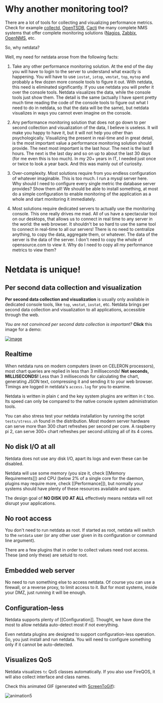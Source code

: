 # Why another monitoring tool?

There are a lot of tools for collecting and visualizing performance metrics. Check for example [collectd](https://collectd.org/), [OpenTSDB](http://opentsdb.net/), [Cacti](http://www.cacti.net/) the many complete NMS systems that offer complete monitoring solutions ([Nagios](https://www.nagios.org/), [Zabbix](http://www.zabbix.com/), [OpenNMS](http://www.opennms.org/), etc.

So, why netdata?

Well, my need for netdata arose from the following facts:

1. Take any other performance monitoring solution. At the end of the day you will have to login to the server to understand what exactly is happening. You will have to use `iostat`, `iotop`, `vmstat`, `top`, `mytop` and probably a few dozen more console tools to figure it out. With netdata, this need is eliminated significantly. If you use netdata you will prefer it over the console tools. Netdata visualizes the data, while the console tools just show them. The detail is the same (actually I have spent pretty much time reading the code of the console tools to figure out what I need to do in netdata, so that the data will be the same), but netdata visualizes in ways you cannot even imagine on the console.

2. Any performance monitoring solution that does not go down to per second collection and visualization of the data, I believe is useless. It will make you happy to have it, but it will not help you other than psychologically. Visualizing the present in real-time and in great detail, is the most important value a performance monitoring solution should provide. The next most important is the last hour. The next is the last 8 hours. The next is the last day and so on up to about the last 30 days (for me even this is too much). In my 20+ years in IT, I needed just once or twice to look a year back. And this was mainly out of curiosity.

3. Over-complexity. Most solutions require from you endless configuration of whatever imaginable. This is too much. I run a mysql server here. Why should I need to configure every single metric the database server provides? Show them all! We should be able to install something, at most do a simple configuration to enable monitoring of the application as a whole and start monitoring it immediately.

4. Most solutions require dedicated servers to actually use the monitoring console. This one really drives me mad. All of us have a spectacular tool on our desktops, that allows us to connect in real time to any server in the world: the web browser. It shouldn't be so hard to use the same tool to connect in real-time to all our servers! There is no need to centralize anything, to copy the data, aggregate them, or whatever. The data of the server is the data of the server. I don't need to copy the whole of opensource.com to view it. Why do I need to copy all my performance metrics to view them?

# Netdata is unique!

## Per second data collection and visualization

**Per second data collection and visualization** is usually only available in dedicated console tools, like `top`, `vmstat`, `iostat`, etc. Netdata brings per second data collection and visualization to all applications, accessible through the web.

*You are not convinced per second data collection is important?*
**Click** this image for a demo:

[![image](https://cloud.githubusercontent.com/assets/2662304/12373555/abd56f04-bc85-11e5-9fa1-10aa3a4b648b.png)](http://netdata.firehol.org/demo2.html)

## Realtime

When netdata runs on modern computers (even on CELERON processors), most chart queries are replied in less than 3 milliseconds! **Not seconds, MILLISECONDS!** Less than 3 milliseconds for calculating the chart, generating JSON text, compressing it and sending it to your web browser. Timings are logged in netdata's `access.log` for you to examine.

Netdata is written in plain `C` and the key system plugins are written in `C` too. Its speed can only be compared to the native console system administration tools.

You can also stress test your netdata installation by running the script `tests/stress.sh` found in the distribution. Most modern server hardware can serve more than 300 chart refreshes per second per core. A raspberry pi 2, can serve 300+ chart refreshes per second utilizing all of its 4 cores.

## No disk I/O at all

Netdata does not use any disk I/O, apart its logs and even these can be disabled.

Netdata will use some memory (you size it, check [[Memory Requirements]]) and CPU (below 2% of a single core for the daemon, plugins may require more, check [[Performance]]), but normally your systems should have plenty of these resources available and spare.

The design goal of **NO DISK I/O AT ALL** effectively means netdata will not disrupt your applications.

## No root access

You don't need to run netdata as root. If started as root, netdata will switch to the `netdata` user (or any other user given in its configuration or command line argument).

There are a few plugins that in order to collect values need root access. These (and only these) are setuid to root.

## Embedded web server

No need to run something else to access netdata. Of course you can use a firewall, or a reverse proxy, to limit access to it. But for most systems, inside your DMZ, just running it will be enough.

## Configuration-less

Netdata supports plenty of [[Configuration]]. Thought, we have done the most to allow netdata auto-detect most if not everything.

Even netdata plugins are designed to support configuration-less operation. So, you just install and run netdata. You will need to configure something only if it cannot be auto-detected.

## Visualizes QoS

Netdata visualizes `tc` QoS classes automatically. If you also use FireQOS, it will also collect interface and class names.

Check this animated GIF (generated with [ScreenToGif](https://screentogif.codeplex.com/)):

![animation5](https://cloud.githubusercontent.com/assets/2662304/12373715/0da509d8-bc8b-11e5-85cf-39d5234bf976.gif)

